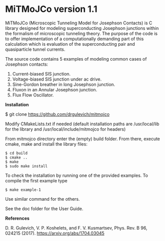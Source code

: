 # MiTMoJCo version 1.1

MiTMoJCo (Microscopic Tunneling Model for Josephson Contacts) is C library designed for modeling superconducting
Josephson junctions within the formalism of microscopic tunneling theory. The purpose of the code is to offer 
implementation of a computationally demanding part of this calculation which is evaluation of the superconducting
pair and quasiparticle tunnel currents. 

The source code contains 5 examples of modeling common cases of Josephson contacts:

1. Current-biased SIS junction.
2. Voltage-biased SIS junction under ac drive.
3. Sine-Gordon breather in long Josephson junction.
4. Fluxon in an Annular Josephson junction.
5. Flux Flow Oscillator.

**Installation**

$ git clone https://github.com/drgulevich/mitmojco

Modify CMakeLists.txt if needed (default installation paths are
    /usr/local/lib for the library and /usr/local/include/mitmojco for headers)

From mitmojco directory enter the (empty) build folder. From there, execute cmake, make and install the library files: 

    $ cd build
    $ cmake ..
    $ make
    $ sudo make install

To check the installation by running one of the provided examples. To compile the first example
type

    $ make example-1

Use similar command for the others.

See the doc folder for the User Guide.

**References**

D. R. Gulevich, V. P. Koshelets, and F. V. Kusmartsev, Phys. Rev. B 96, 024215 (2017). https://arxiv.org/abs/1704.03045
